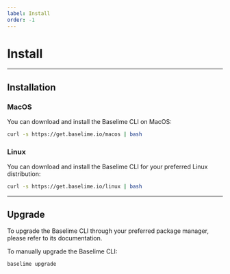 ```yaml
---
label: Install
order: -1
---
```


# Install

---

## Installation

### MacOS


You can download and install the Baselime CLI on MacOS:

```bash #
curl -s https://get.baselime.io/macos | bash
```

### Linux

You can download and install the Baselime CLI for your preferred Linux distribution: 

```bash #
curl -s https://get.baselime.io/linux | bash
```

---

## Upgrade

To upgrade the Baselime CLI through your preferred package manager, please refer to its documentation.

To manually upgrade the Baselime CLI:

```bash #
baselime upgrade
```